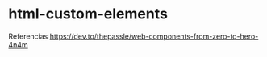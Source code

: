 # html-custom-elements


Referencias
https://dev.to/thepassle/web-components-from-zero-to-hero-4n4m
